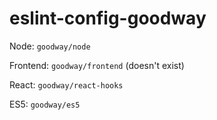 # eslint-config-goodway

Node: `goodway/node`

Frontend: `goodway/frontend` (doesn't exist)

React: `goodway/react-hooks`

ES5: `goodway/es5`
